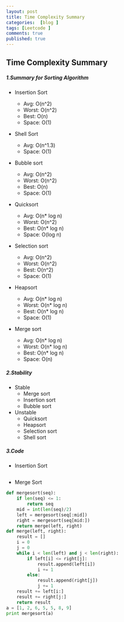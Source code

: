 ```yaml
---
layout: post
title: Time Complexity Summary
categories:  [blog ]
tags: [Leetcode ]
comments: true
published: true
---
```

## Time Complexity Summary

##### 1.Summary for Sorting Algorithm

- Insertion Sort
  - Avg: O(n^2)
  - Worst: O(n^2)
  - Best: O(n)
  - Space: O(1)
- Shell Sort
  - Avg: O(n^1.3)
  - Space: O(1)


- Bubble sort
  - Avg: O(n^2)
  - Worst: O(n^2)
  - Best: O(n)
  - Space: O(1) 
- Quicksort
  - Avg: O(n* log n)
  - Worst: O(n^2)
  - Best: O(n* log n)
  - Space: O(log n)
- Selection sort
  - Avg: O(n^2)
  - Worst: O(n^2)
  - Best: O(n^2)
  - Space: O(1)
- Heapsort
  - Avg: O(n* log n)
  - Worst: O(n* log n)
  - Best: O(n* log n)
  - Space: O(1)
- Merge sort
  - Avg: O(n* log n)
  - Worst: O(n* log n)
  - Best: O(n* log n)
  - Space: O(n)


##### 2.Stability

- Stable
  - Merge sort
  - Insertion sort
  - Bubble sort
- Unstable
  - Quicksort
  - Heapsort
  - Selection sort
  - Shell sort

##### 3.Code

- Insertion Sort


```python

```

- Merge Sort

```python
def mergesort(seq):
	if len(seq) <= 1:
		return seq
	mid = int(len(seq)/2)
	left = mergesort(seq[:mid])
	right = mergesort(seq[mid:])
	return merge(left, right)
def merge(left, right):
	result = []
	i = 0
	j = 0
	while i < len(left) and j < len(right):
		if left[i] <= right[j]:
			result.append(left[i])
			i += 1
		else:
			result.append(right[j])
			j += 1
	result += left[i:]
	result += right[j:]
	return result
a = [1, 2, 6, 5, 5, 8, 9]
print mergesort(a)
```

